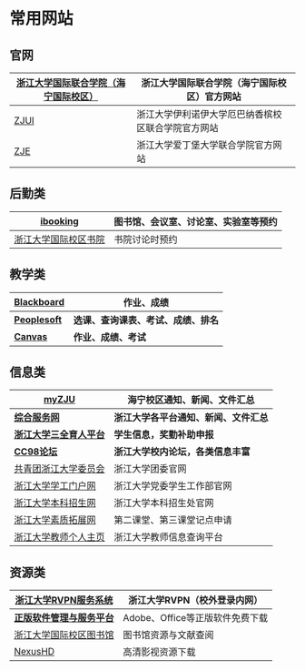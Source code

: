 # 常用网站

## 官网

| [浙江大学国际联合学院（海宁国际校区）](https://www.intl.zju.edu.cn/) | 浙江大学国际联合学院（海宁国际校区）官方网站       |
| -------------------------------------------------------------------- | -------------------------------------------------- |
| [ZJUI](https://zjui.intl.zju.edu.cn/)                                | 浙江大学伊利诺伊大学厄巴纳香槟校区联合学院官方网站 |
| [ZJE](https://zje.intl.zju.edu.cn/)                                  | 浙江大学爱丁堡大学联合学院官方网站                 |

## 后勤类

| [ibooking](https://ibooking.intl.zju.edu.cn/)       | 图书馆、会议室、讨论室、实验室等预约 |
| --------------------------------------------------- | ------------------------------------ |
| [浙江大学国际校区书院](https://rc.intl.zju.edu.cn/) | 书院讨论时预约                       |

## 教学类

| [**Blackboard**](https://learn.intl.zju.edu.cn/) | **作业、成绩**                       |
| ------------------------------------------------ | ------------------------------------ |
| [**Peoplesoft**](https://scrsprd.zju.edu.cn/)    | **选课、查询课表、考试、成绩、排名** |
| [**Canvas**](https://canvas.illinois.edu/)       | **作业、成绩、考试**                 |

## 信息类

| [myZJU](https://www.intl.zju.edu.cn/my-zju/zh-hans/students) | **海宁校区通知、新闻、文件汇总**       |
| ------------------------------------------------------------ | -------------------------------------- |
| [**综合服务网**](https://zhfw.zju.edu.cn/)                   | **浙江大学各平台通知、新闻、文件汇总** |
| [**浙江大学三全育人平台**](http://eta.zju.edu.cn)            | **学生信息，奖勤补助申报**             |
| [**CC98论坛**](https://www.cc98.org/)                        | **浙江大学校内论坛，各类信息丰富**     |
| [共青团浙江大学委员会](https://zjutw.zju.edu.cn/)            | 浙江大学团委官网                       |
| [浙江大学学工门户网](http://www.xgb.zju.edu.cn/)             | 浙江大学党委学生工作部官网             |
| [浙江大学本科招生网](https://zdzsc.zju.edu.cn/)              | 浙江大学本科招生处官网                 |
| [浙江大学素质拓展网](http://www.youth.zju.edu.cn/sztz/)      | 第二课堂、第三课堂记点申请             |
| [浙江大学教师个人主页](https://person.zju.edu.cn)            | 浙江大学教师信息查询平台               |

## 资源类
| [浙江大学RVPN服务系统](https://rvpn.zju.edu.cn)                            | 浙江大学RVPN（校外登录内网）    |
| -------------------------------------------------------------------------- | ------------------------------- |
| [**正版软件管理与服务平台**](http://ms-zju-edu-cn.webvpn.zju.edu.cn:8001/) | Adobe、Office等正版软件免费下载 |
| [浙江大学国际校区图书馆](https://lib.intl.zju.edu.cn/)                     | 图书馆资源与文献查阅            |
| [NexusHD](http://www.nexushd.org/)                                         | 高清影视资源下载                |
